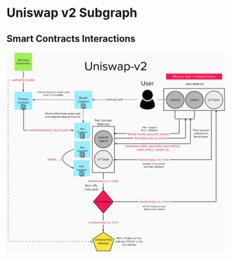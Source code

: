 # Uniswap v2 Subgraph

## Smart Contracts Interactions

![Uniswap v2](../../docs/images/protocols/uniswap-v2.png "Uniswap v2")
